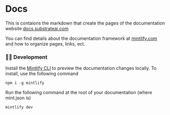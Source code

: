 # Docs 

This is contaions the markdown that create the pages of the documentation website [docs.substrateai.com](http://docs.substrateai.com) 

You can find details about the documentation framework at [mintlify.com](http://mintlify.com) and how to organize pages, links, ect.

### 👩‍💻 Development

Install the [Mintlify CLI](https://www.npmjs.com/package/mintlify) to preview the documentation changes locally. To install, use the following command

```
npm i -g mintlify
```

Run the following command at the root of your documentation (where mint.json is)

```
mintlify dev
```

